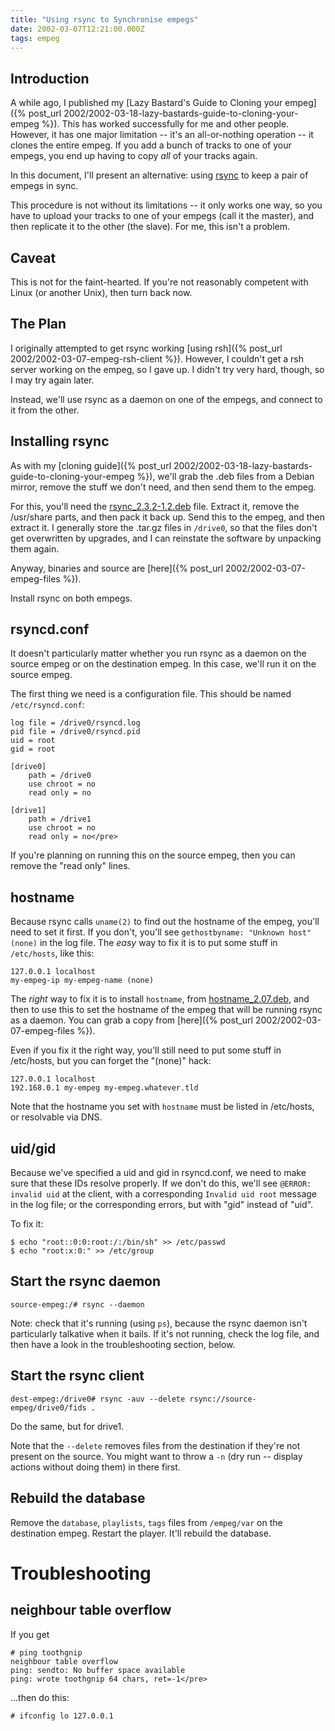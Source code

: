 ```yaml
---
title: "Using rsync to Synchronise empegs"
date: 2002-03-07T12:21:00.000Z
tags: empeg
---
```

## Introduction

A while ago, I published my [Lazy Bastard's Guide to Cloning your empeg]({% post_url
2002/2002-03-18-lazy-bastards-guide-to-cloning-your-empeg %}). This has worked successfully for me and other people.
However, it has one major limitation -- it's an all-or-nothing operation -- it clones the entire empeg. If you add a
bunch of tracks to one of your empegs, you end up having to copy _all_ of your tracks again.

In this document, I'll present an alternative: using [rsync](http://rsync.samba.org) to keep a pair of empegs in sync.

This procedure is not without its limitations -- it only works one way, so you have to upload your tracks to one of your
empegs (call it the master), and then replicate it to the other (the slave). For me, this isn't a problem.

## Caveat

This is not for the faint-hearted. If you're not reasonably competent with Linux (or another Unix), then turn back now.

## The Plan

I originally attempted to get rsync working [using rsh]({% post_url 2002/2002-03-07-empeg-rsh-client %}). However, I
couldn't get a rsh server working on the empeg, so I gave up. I didn't try very hard, though, so I may try again later.

Instead, we'll use rsync as a daemon on one of the empegs, and connect to it from the other.

## Installing rsync

As with my [cloning guide]({% post_url 2002/2002-03-18-lazy-bastards-guide-to-cloning-your-empeg %}), we'll grab the
.deb files from a Debian mirror, remove the stuff we don't need, and then send them to the empeg.

For this, you'll need the
[rsync_2.3.2-1.2.deb](http://ftp.us.debian.org/debian/dists/potato/main/binary-arm/net/rsync_2.3.2-1.2.deb) file.
Extract it, remove the /usr/share parts, and then pack it back up. Send this to the empeg, and then extract it. I
generally store the .tar.gz files in `/drive0`, so that the files don't get overwritten by upgrades, and I can reinstate
the software by unpacking them again.

Anyway, binaries and source are [here]({% post_url 2002/2002-03-07-empeg-files %}).

Install rsync on both empegs.

## rsyncd.conf

It doesn't particularly matter whether you run rsync as a daemon on the source empeg or on the destination empeg. In
this case, we'll run it on the source empeg.

The first thing we need is a configuration file. This should be named `/etc/rsyncd.conf`:

```
log file = /drive0/rsyncd.log
pid file = /drive0/rsyncd.pid
uid = root
gid = root

[drive0]
    path = /drive0
    use chroot = no
    read only = no

[drive1]
    path = /drive1
    use chroot = no
    read only = no</pre>
```

If you're planning on running this on the source empeg, then you can remove the "read only" lines.

## hostname

Because rsync calls `uname(2)` to find out the hostname of the empeg, you'll need to set it first. If you don't, you'll
see `gethostbyname: "Unknown host" (none)` in the log file. The _easy_ way to fix it is to put some stuff in `/etc/hosts`,
like this:

```
127.0.0.1 localhost
my-empeg-ip my-empeg-name (none)
```

The _right_ way to fix it is to install `hostname`, from
[hostname_2.07.deb](http://ftp.us.debian.org/debian/dists/stable/binary-arm/base/hostname_2.07.deb), and then to use
this to set the hostname of the empeg that will be running rsync as a daemon. You can grab a copy from [here]({%
post_url 2002/2002-03-07-empeg-files %}).

Even if you fix it the right way, you'll still need to put some stuff in /etc/hosts, but you can forget the "(none)" hack:

```
127.0.0.1 localhost
192.168.0.1 my-empeg my-empeg.whatever.tld
```

Note that the hostname you set with `hostname` must be listed in /etc/hosts, or resolvable via DNS.

## uid/gid

Because we've specified a uid and gid in rsyncd.conf, we need to make sure that these IDs resolve properly. If we don't
do this, we'll see `@ERROR: invalid uid` at the client, with a corresponding `Invalid uid root` message in the log file;
or the corresponding errors, but with "gid" instead of "uid".

To fix it:

```
$ echo "root::0:0:root:/:/bin/sh" >> /etc/passwd
$ echo "root:x:0:" >> /etc/group
```

## Start the rsync daemon

```
source-empeg:/# rsync --daemon
```

Note: check that it's running (using `ps`), because the rsync daemon isn't particularly talkative when it bails. If it's
not running, check the log file, and then have a look in the troubleshooting section, below.

## Start the rsync client

```
dest-empeg:/drive0# rsync -auv --delete rsync://source-empeg/drive0/fids .
```

Do the same, but for drive1.

Note that the `--delete` removes files from the destination if they're not present on the source. You might want to
throw a `-n` (dry run -- display actions without doing them) in there first.

## Rebuild the database

Remove the `database`, `playlists`, `tags` files from `/empeg/var` on the destination empeg. Restart the player. It'll
rebuild the database.

# Troubleshooting

## neighbour table overflow

If you get

```
# ping toothgnip
neighbour table overflow
ping: sendto: No buffer space available
ping: wrote toothgnip 64 chars, ret=-1</pre>
```

...then do this:

```
# ifconfig lo 127.0.0.1
```
